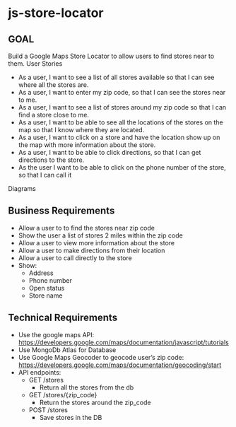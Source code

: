 # js-store-locator

## GOAL
Build a Google Maps Store Locator to allow users to find stores near to them. 
User Stories

* As a user, I want to see a list of all stores available so that I can see where all the stores are.
* As a user, I want to enter my zip code, so that I can see the stores near to me.
* As a user, I want to see a list of stores around my zip code so that I can find a store close to me.
* As a user, I want to be able to see all the locations of the stores on the map so that I know where they are located. 
* As a user, I want to click on a store and have the location show up on the map with more information about the store.
* As a user, I want to be able to click directions, so that I can get directions to the store.
* As the user I want to be able to click on the phone number of the store, so that I can call it

Diagrams


## Business Requirements

* Allow a user to to find the stores near zip code
* Show the user a list of stores 2 miles within the zip code
* Allow a user to view more information about the store
* Allow a user to make directions from their location 
* Allow a user to call directly to the store
* Show: 
    * Address
    * Phone number
    * Open status
    * Store name
	
## Technical Requirements
* Use the google maps API: https://developers.google.com/maps/documentation/javascript/tutorials
* Use MongoDb Atlas for Database
* Use Google Maps Geocoder to geocode user’s zip code: https://developers.google.com/maps/documentation/geocoding/start 
* API endpoints: 
    * GET /stores
        * Return all the stores from the db
    * GET /stores/{zip_code}
        *  Return the stores around the zip_code
    * POST /stores
        * Save stores in the DB

